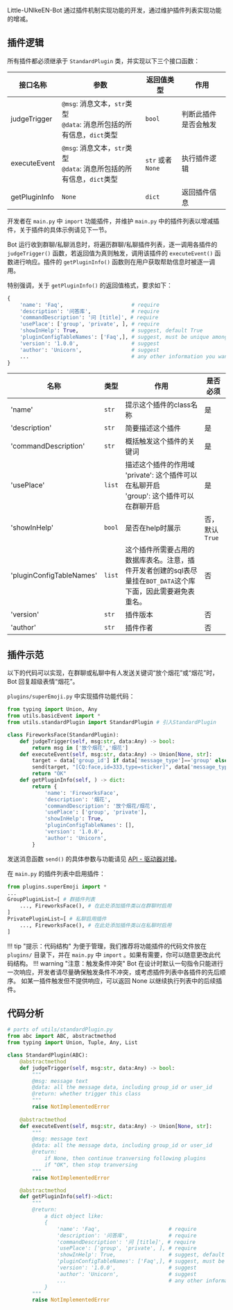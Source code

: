 Little-UNIkeEN-Bot 通过插件机制实现功能的开发，通过维护插件列表实现功能的增减。

## 插件逻辑

所有插件都必须继承于 `StandardPlugin` 类，并实现以下三个接口函数：

| 接口名称 | 参数 | 返回值类型 | 作用 |
| ---- | ---- | ---- | ---- |
| judgeTrigger | `@msg`: 消息文本，`str`类型<br>`@data`: 消息所包括的所有信息，`dict`类型 | `bool` | 判断此插件是否会触发 |
| executeEvent | `@msg`: 消息文本，`str`类型<br>`@data`: 消息所包括的所有信息，`dict`类型 | `str` 或者 `None` | 执行插件逻辑 |
| getPluginInfo |  `None` | `dict` | 返回插件信息 |

开发者在 `main.py` 中 `import` 功能插件，并维护 `main.py` 中的插件列表以增减插件，关于插件的具体示例请见下一节。

Bot 运行收到群聊/私聊消息时，将遍历群聊/私聊插件列表，逐一调用各插件的 `judgeTrigger()` 函数，若返回值为真则触发，调用该插件的 `executeEvent()` 函数进行响应。插件的 `getPluginInfo()` 函数则在用户获取帮助信息时被逐一调用。

特别强调，关于 `getPluginInfo()` 的返回值格式，要求如下：

```python
{
    'name': 'Faq',                      # require
    'description': '问答库',             # require
    'commandDescription': '问 [title]', # require
    'usePlace': ['group', 'private', ], # require
    'showInHelp': True,                 # suggest, default True
    'pluginConfigTableNames': ['Faq',], # suggest, must be unique among plugins
    'version': '1.0.0',                 # suggest
    'author': 'Unicorn',                # suggest
    ...                                 # any other information you want
}
```

| 名称 | 类型 | 作用 | 是否必须 |
| ---- | ---- | ---- | ---- |
| 'name' | `str` | 提示这个插件的class名称 | 是 |
| 'description' | `str` | 简要描述这个插件 | 是 |
| 'commandDescription' | `str` | 概括触发这个插件的关键词 | 是 |
| 'usePlace' | `list` | 描述这个插件的作用域<br>'private': 这个插件可以在私聊开启<br>'group': 这个插件可以在群聊开启 | 是 |
| 'showInHelp' | `bool` | 是否在help时展示 | 否，默认`True` |
| 'pluginConfigTableNames' | `list` | 这个插件所需要占用的数据库表名。注意，插件开发者创建的sql表尽量挂在`BOT_DATA`这个库下面，因此需要避免表重名。 | 否 |
| 'version' | `str` | 插件版本 | 否 |
| 'author' | `str` | 插件作者 | 否 |

## 插件示范

以下的代码可以实现，在群聊或私聊中有人发送关键词“放个烟花”或“烟花”时，Bot 回复超级表情“烟花”。

`plugins/superEmoji.py` 中实现插件功能代码：

```python hl_lines="3 10"
from typing import Union, Any
from utils.basicEvent import *
from utils.standardPlugin import StandardPlugin # 引入StandardPlugin

class FireworksFace(StandardPlugin):
    def judgeTrigger(self, msg:str, data:Any) -> bool:
        return msg in ['放个烟花','烟花']
    def executeEvent(self, msg:str, data:Any) -> Union[None, str]:
        target = data['group_id'] if data['message_type']=='group' else data['user_id']
        send(target, "[CQ:face,id=333,type=sticker]", data['message_type']) # 发送消息
        return "OK"
    def getPluginInfo(self, ) -> dict:
        return {
            'name': 'FireworksFace',
            'description': '烟花',
            'commandDescription': '放个烟花/烟花',
            'usePlace': ['group', 'private'],
            'showInHelp': True,
            'pluginConfigTableNames': [],
            'version': '1.0.0',
            'author': 'Unicorn',
        }
```

发送消息函数 `send()` 的具体参数与功能请见 [API - 驱动器对接](https://unikeen.github.io/Little-UNIkeEN-Bot/api/send/)。

在 `main.py` 的插件列表中启用插件：

```python hl_lines="4 7"
from plugins.superEmoji import *
...
GroupPluginList=[ # 群插件列表
    ..., FireworksFace(), # 在此处添加插件类以在群聊时启用
]
PrivatePluginList=[ # 私聊启用插件
    ..., FireworksFace(), # 在此处添加插件类以在私聊时启用
]
```

!!! tip "提示：代码结构"
    为便于管理，我们推荐将功能插件的代码文件放在 `plugins/` 目录下，并在 `main.py` 中 `import` 。如果有需要，你可以随意更改此代码结构。
!!! warning "注意：触发条件冲突"
    Bot 在设计时默认一句指令只能进行一次响应，开发者请尽量确保触发条件不冲突，或考虑插件列表中各插件的先后顺序。
    如某一插件触发但不提供响应，可以返回 None 以继续执行列表中的后续插件。

## 代码分析

```python
# parts of utils/standardPlugin.py
from abc import ABC, abstractmethod
from typing import Union, Tuple, Any, List

class StandardPlugin(ABC):
    @abstractmethod
    def judgeTrigger(self, msg:str, data:Any) -> bool:
        """
        @msg: message text
        @data: all the message data, including group_id or user_id
        @return: whether trigger this class
        """
        raise NotImplementedError
    
    @abstractmethod
    def executeEvent(self, msg:str, data:Any) -> Union[None, str]:
        """
        @msg: message text
        @data: all the message data, including group_id or user_id
        @return:
            if None, then continue tranversing following plugins
            if "OK", then stop tranversing
        """
        raise NotImplementedError

    @abstractmethod
    def getPluginInfo(self)->dict:
        """
        @return:
            a dict object like:
            {
                'name': 'Faq',                      # require
                'description': '问答库',             # require
                'commandDescription': '问 [title]', # require
                'usePlace': ['group', 'private', ], # require
                'showInHelp': True,                 # suggest, default True
                'pluginConfigTableNames': ['Faq',], # suggest, must be unique among plugins
                'version': '1.0.0',                 # suggest
                'author': 'Unicorn',                # suggest
                ...                                 # any other information you want
            }
        """
        raise NotImplementedError
```
